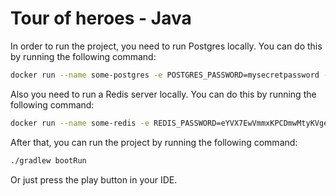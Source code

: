 # Tour of heroes - Java

In order to run the project, you need to run Postgres locally. You can do this by running the following command:

```bash
docker run --name some-postgres -e POSTGRES_PASSWORD=mysecretpassword -d -p 5432:5432 postgres
```

Also you need to run a Redis server locally. You can do this by running the following command:

```bash
docker run --name some-redis -e REDIS_PASSWORD=eYVX7EwVmmxKPCDmwMtyKVge8oLd2t81 -d -p 6379:6379 redis
```

After that, you can run the project by running the following command:

```bash
./gradlew bootRun
```

Or just press the play button in your IDE.


